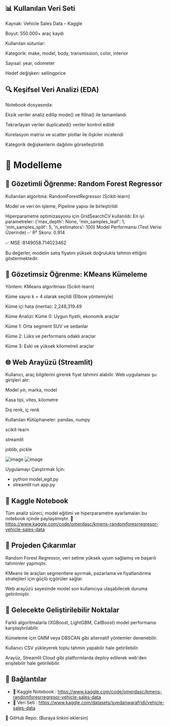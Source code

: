 ## 📊 Kullanılan Veri Seti
Kaynak: Vehicle Sales Data – Kaggle

Boyut: 550.000+ araç kaydı

Kullanılan sütunlar:

Kategorik: make, model, body, transmission, color, interior

Sayısal: year, odometer

Hedef değişken: sellingprice

## 🔍 Keşifsel Veri Analizi (EDA)
Notebook dosyasında:

Eksik veriler analiz edilip mode() ve fillna() ile tamamlandı

Tekrarlayan veriler duplicated() veriler kontrol edildi

Korelasyon matrisi ve scatter plotlar ile ilişkiler incelendi

Kategorik değişkenlerin dağılımı görselleştirildi

# 🧠 Modelleme
## 🎯 Gözetimli Öğrenme: Random Forest Regressor
Kullanılan algoritma: RandomForestRegressor (Scikit-learn)

Model ve veri ön işleme, Pipeline yapısı ile birleştirildi

Hiperparametre optimizasyonu için GridSearchCV kullanıldı:
En iyi parametreler:
{'max_depth': None, 'min_samples_leaf': 1, 'min_samples_split': 5, 'n_estimators': 100}
Model Performansı (Test Verisi Üzerinde)
✅ R² Skoru: 0.914

✅ MSE :8149058.714023462

Bu değerler, modelin satış fiyatını yüksek doğrulukla tahmin ettiğini göstermektedir.

## 🧠 Gözetimsiz Öğrenme: KMeans Kümeleme
Yöntem: KMeans algoritması (Scikit-learn)

Küme sayısı k = 4 olarak seçildi (Elbow yöntemiyle)

Küme içi hata (inertia): 2,248,319.49

Küme Analizi:
Küme 0: Uygun fiyatlı, ekonomik araçlar

Küme 1: Orta segment SUV ve sedanlar

Küme 2: Lüks ve performans odaklı araçlar

Küme 3: Eski ve yüksek kilometreli araçlar

## 🌐 Web Arayüzü (Streamlit)
Kullanıcı, araç bilgilerini girerek fiyat tahmini alabilir. Web uygulaması şu girişleri alır:

Model yılı, marka, model

Kasa tipi, vites, kilometre

Dış renk, iç renk

Kullanılan Kütüphaneler:
pandas, numpy

scikit-learn

streamlit

joblib, pickle

![image](https://github.com/user-attachments/assets/31e0ac39-1cc4-4f01-b672-6ea40f58e625)
![image](https://github.com/user-attachments/assets/dd223f0f-6c3c-4c2c-ad47-a9f3e45ea6fd)


Uygulamayı Çalıştırmak İçin:
* python model_egit.py
* streamlit run app.py


## 📘 Kaggle Notebook
Tüm analiz süreci, model eğitimi ve hiperparametre ayarlamaları bu notebook içinde paylaşılmıştır.
🔗 https://www.kaggle.com/code/omerdasc/kmens-randomforesrregresor-vehicle-sales-data

## 📝 Projeden Çıkarımlar
Random Forest Regressor, veri setine yüksek uyum sağlamış ve başarılı tahminler yapmıştır.

KMeans ile araçları segmentlere ayırmak, pazarlama ve fiyatlandırma stratejileri için güçlü içgörüler sağlar.

Web arayüzü sayesinde model son kullanıcıya ulaşabilecek duruma getirilmiştir.

## 🚀 Gelecekte Geliştirilebilir Noktalar
Farklı algoritmalarla (XGBoost, LightGBM, CatBoost) model performansı karşılaştırılabilir.

Kümeleme için GMM veya DBSCAN gibi alternatif yöntemler denenebilir.

Kullanıcı CSV yükleyerek toplu tahmin yapabilir hale getirilebilir.

Arayüz, Streamlit Cloud gibi platformlarda deploy edilerek web'den erişilebilir hale getirilebilir.

## 🔗 Bağlantılar
* 📘 Kaggle Notebook : https://www.kaggle.com/code/omerdasc/kmens-randomforesrregresor-vehicle-sales-data 
* 📘 Veri Seti : https://www.kaggle.com/datasets/syedanwarafridi/vehicle-sales-data

🐙 GitHub Repo: (Buraya linkini eklersin)



